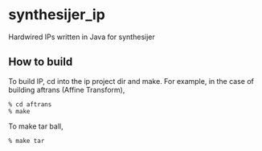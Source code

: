 # synthesijer_ip

Hardwired IPs written in Java for synthesijer 

## How to build
To build IP, cd into the ip project dir and make. For example, in the case of building aftrans (Affine Transform),

    % cd aftrans
    % make
 
To make tar ball,

    % make tar


